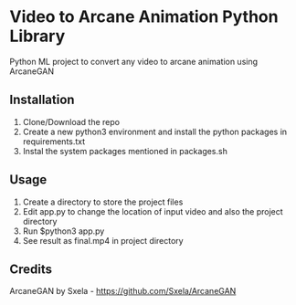 # Video to Arcane Animation Python Library

Python ML project to convert any video to arcane animation using ArcaneGAN

## Installation

1. Clone/Download the repo
2. Create a new python3 environment and install the python packages in requirements.txt
3. Instal the system packages mentioned in packages.sh

## Usage

1. Create a directory to store the project files
2. Edit app.py to change the location of input video and also the project directory
3. Run $python3 app.py
4. See result as final.mp4 in project directory

## Credits

ArcaneGAN by Sxela - https://github.com/Sxela/ArcaneGAN
